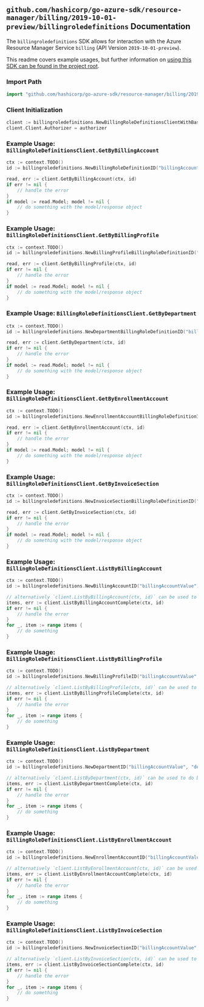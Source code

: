 
## `github.com/hashicorp/go-azure-sdk/resource-manager/billing/2019-10-01-preview/billingroledefinitions` Documentation

The `billingroledefinitions` SDK allows for interaction with the Azure Resource Manager Service `billing` (API Version `2019-10-01-preview`).

This readme covers example usages, but further information on [using this SDK can be found in the project root](https://github.com/hashicorp/go-azure-sdk/tree/main/docs).

### Import Path

```go
import "github.com/hashicorp/go-azure-sdk/resource-manager/billing/2019-10-01-preview/billingroledefinitions"
```


### Client Initialization

```go
client := billingroledefinitions.NewBillingRoleDefinitionsClientWithBaseURI("https://management.azure.com")
client.Client.Authorizer = authorizer
```


### Example Usage: `BillingRoleDefinitionsClient.GetByBillingAccount`

```go
ctx := context.TODO()
id := billingroledefinitions.NewBillingRoleDefinitionID("billingAccountValue", "billingRoleDefinitionValue")

read, err := client.GetByBillingAccount(ctx, id)
if err != nil {
	// handle the error
}
if model := read.Model; model != nil {
	// do something with the model/response object
}
```


### Example Usage: `BillingRoleDefinitionsClient.GetByBillingProfile`

```go
ctx := context.TODO()
id := billingroledefinitions.NewBillingProfileBillingRoleDefinitionID("billingAccountValue", "billingProfileValue", "billingRoleDefinitionValue")

read, err := client.GetByBillingProfile(ctx, id)
if err != nil {
	// handle the error
}
if model := read.Model; model != nil {
	// do something with the model/response object
}
```


### Example Usage: `BillingRoleDefinitionsClient.GetByDepartment`

```go
ctx := context.TODO()
id := billingroledefinitions.NewDepartmentBillingRoleDefinitionID("billingAccountValue", "departmentValue", "billingRoleDefinitionValue")

read, err := client.GetByDepartment(ctx, id)
if err != nil {
	// handle the error
}
if model := read.Model; model != nil {
	// do something with the model/response object
}
```


### Example Usage: `BillingRoleDefinitionsClient.GetByEnrollmentAccount`

```go
ctx := context.TODO()
id := billingroledefinitions.NewEnrollmentAccountBillingRoleDefinitionID("billingAccountValue", "enrollmentAccountValue", "billingRoleDefinitionValue")

read, err := client.GetByEnrollmentAccount(ctx, id)
if err != nil {
	// handle the error
}
if model := read.Model; model != nil {
	// do something with the model/response object
}
```


### Example Usage: `BillingRoleDefinitionsClient.GetByInvoiceSection`

```go
ctx := context.TODO()
id := billingroledefinitions.NewInvoiceSectionBillingRoleDefinitionID("billingAccountValue", "billingProfileValue", "invoiceSectionValue", "billingRoleDefinitionValue")

read, err := client.GetByInvoiceSection(ctx, id)
if err != nil {
	// handle the error
}
if model := read.Model; model != nil {
	// do something with the model/response object
}
```


### Example Usage: `BillingRoleDefinitionsClient.ListByBillingAccount`

```go
ctx := context.TODO()
id := billingroledefinitions.NewBillingAccountID("billingAccountValue")

// alternatively `client.ListByBillingAccount(ctx, id)` can be used to do batched pagination
items, err := client.ListByBillingAccountComplete(ctx, id)
if err != nil {
	// handle the error
}
for _, item := range items {
	// do something
}
```


### Example Usage: `BillingRoleDefinitionsClient.ListByBillingProfile`

```go
ctx := context.TODO()
id := billingroledefinitions.NewBillingProfileID("billingAccountValue", "billingProfileValue")

// alternatively `client.ListByBillingProfile(ctx, id)` can be used to do batched pagination
items, err := client.ListByBillingProfileComplete(ctx, id)
if err != nil {
	// handle the error
}
for _, item := range items {
	// do something
}
```


### Example Usage: `BillingRoleDefinitionsClient.ListByDepartment`

```go
ctx := context.TODO()
id := billingroledefinitions.NewDepartmentID("billingAccountValue", "departmentValue")

// alternatively `client.ListByDepartment(ctx, id)` can be used to do batched pagination
items, err := client.ListByDepartmentComplete(ctx, id)
if err != nil {
	// handle the error
}
for _, item := range items {
	// do something
}
```


### Example Usage: `BillingRoleDefinitionsClient.ListByEnrollmentAccount`

```go
ctx := context.TODO()
id := billingroledefinitions.NewEnrollmentAccountID("billingAccountValue", "enrollmentAccountValue")

// alternatively `client.ListByEnrollmentAccount(ctx, id)` can be used to do batched pagination
items, err := client.ListByEnrollmentAccountComplete(ctx, id)
if err != nil {
	// handle the error
}
for _, item := range items {
	// do something
}
```


### Example Usage: `BillingRoleDefinitionsClient.ListByInvoiceSection`

```go
ctx := context.TODO()
id := billingroledefinitions.NewInvoiceSectionID("billingAccountValue", "billingProfileValue", "invoiceSectionValue")

// alternatively `client.ListByInvoiceSection(ctx, id)` can be used to do batched pagination
items, err := client.ListByInvoiceSectionComplete(ctx, id)
if err != nil {
	// handle the error
}
for _, item := range items {
	// do something
}
```
